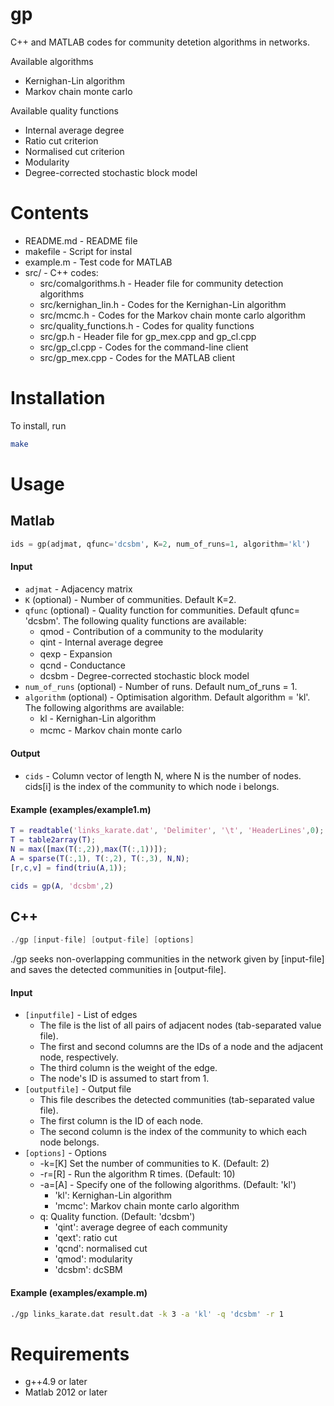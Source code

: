 # gp
C++ and MATLAB codes for community detetion algorithms in networks.

Available algorithms
 * Kernighan-Lin algorithm  
 * Markov chain monte carlo 

Available quality functions
 * Internal average degree 
 * Ratio cut criterion
 * Normalised cut criterion
 * Modularity 
 * Degree-corrected stochastic block model 


# Contents
  
 * README.md - README file	
 * makefile - Script for instal 
 * example.m - Test code for MATLAB
 * src/ - C++ codes:
    * src/comalgorithms.h - Header file for community detection algorithms 
    * src/kernighan_lin.h - Codes for the Kernighan-Lin algorithm 
    * src/mcmc.h - Codes for the Markov chain monte carlo algorithm 
    * src/quality_functions.h - Codes for quality functions 
    * src/gp.h - Header file for gp_mex.cpp and gp_cl.cpp
    * src/gp_cl.cpp - Codes for the command-line client 
    * src/gp_mex.cpp - Codes for the MATLAB client 
  
# Installation

  To install, run 

```bash 
make 
```

# Usage

## Matlab
 
```python
ids = gp(adjmat, qfunc='dcsbm', K=2, num_of_runs=1, algorithm='kl')
```
 
#### Input 

 * `adjmat` - Adjacency matrix 
 * `K` (optional) - Number of communities. Default K=2. 
 * `qfunc` (optional) - Quality function for communities. Default qfunc= 'dcsbm'. The following quality functions are available:
   * qmod - Contribution of a community to the modularity 
   * qint - Internal average degree 
   * qexp - Expansion　
   * qcnd - Conductance
   * dcsbm - Degree-corrected stochastic block model
 * `num_of_runs` (optional) - Number of runs. Default num_of_runs = 1. 
 * `algorithm` (optional) - Optimisation algorithm. Default algorithm = 'kl'. The following algorithms are available: 
   * kl - Kernighan-Lin algorithm 
   * mcmc - Markov chain monte carlo 
　
  
#### Output 

 * `cids` - Column vector of length N, where N is the number of nodes. cids[i] is the index of the community to which node i belongs. 
  
#### Example (examples/example1.m)
  
```matlab
T = readtable('links_karate.dat', 'Delimiter', '\t', 'HeaderLines',0);
T = table2array(T);
N = max([max(T(:,2)),max(T(:,1))]);
A = sparse(T(:,1), T(:,2), T(:,3), N,N);
[r,c,v] = find(triu(A,1));

cids = gp(A, 'dcsbm',2)
```

## C++
 
``` c++
./gp [input-file] [output-file] [options]
```
 
./gp seeks non-overlapping communities in the network given by [input-file] and saves the detected communities in [output-file].

#### Input 
 
 * `[inputfile]` - List of edges 
   * The file is the list of all pairs of adjacent nodes (tab-separated value file).
   * The first and second columns are the IDs of a node and the adjacent node, respectively.
   * The third column is the weight of the edge.
   * The node's ID is assumed to start from 1.
 * `[outputfile]` - Output file 
   * This file describes the detected communities (tab-separated value file).
   * The first column is the ID of each node.
   * The second column is the index of the community to which each node belongs.
 * `[options]` - Options 
   * -k=[K] Set the number of communities to K. (Default: 2)
   * -r=[R] - Run the algorithm R times. (Default: 10)
   * -a=[A] - Specify one of the following algorithms. (Default: 'kl')
     * 'kl': Kernighan-Lin algorithm
     * 'mcmc': Markov chain monte carlo algorithm
   * q: Quality function. (Default: 'dcsbm') 
	    - 'qint': average degree of each community
	    - 'qext': ratio cut
	    - 'qcnd': normalised cut
	    - 'qmod': modularity
	    - 'dcsbm': dcSBM
  
#### Example (examples/example.m)
  
```bash
./gp links_karate.dat result.dat -k 3 -a 'kl' -q 'dcsbm' -r 1
```


# Requirements

 * g++4.9 or later 
 * Matlab 2012 or later 

